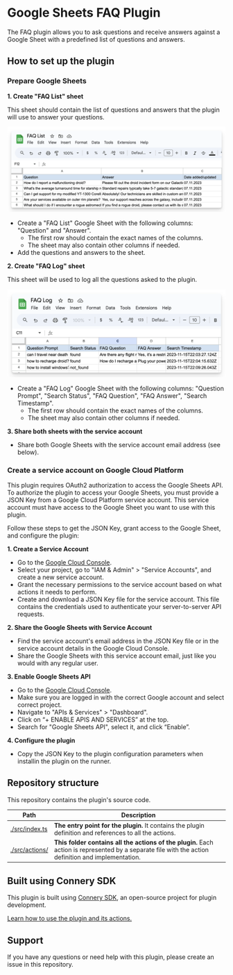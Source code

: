 # Google Sheets FAQ Plugin

The FAQ plugin allows you to ask questions and receive answers against a Google Sheet with a predefined list of questions and answers.

## How to set up the plugin

### Prepare Google Sheets

**1. Create "FAQ List" sheet**

This sheet should contain the list of questions and answers that the plugin will use to answer your questions.

![FAQ List Google Sheet](/img/faq-list.png)

- Create a "FAQ List" Google Sheet with the following columns: "Question" and "Answer".
  - The first row should contain the exact names of the columns.
  - The sheet may also contain other columns if needed.
- Add the questions and answers to the sheet.

**2. Create "FAQ Log" sheet**

This sheet will be used to log all the questions asked to the plugin.

![FAQ Log Google Sheet](/img/faq-log.png)

- Create a "FAQ Log" Google Sheet with the following columns: "Question Prompt", "Search Status", "FAQ Question", "FAQ Answer", "Search Timestamp".
  - The first row should contain the exact names of the columns.
  - The sheet may also contain other columns if needed.

**3. Share both sheets with the service account**

- Share both Google Sheets with the service account email address (see below).

### Create a service account on Google Cloud Platform

This plugin requires OAuth2 authorization to access the Google Sheets API.
To authorize the plugin to access your Google Sheets, you must provide a JSON Key from a Google Cloud Platform service account. This service account must have access to the Google Sheet you want to use with this plugin.

Follow these steps to get the JSON Key, grant access to the Google Sheet, and configure the plugin:

**1. Create a Service Account**

- Go to the [Google Cloud Console](https://console.cloud.google.com/).
- Select your project, go to "IAM & Admin" > "Service Accounts", and create a new service account.
- Grant the necessary permissions to the service account based on what actions it needs to perform.
- Create and download a JSON Key file for the service account. This file contains the credentials used to authenticate your server-to-server API requests.

**2. Share the Google Sheets with Service Account**

- Find the service account's email address in the JSON Key file or in the service account details in the Google Cloud Console.
- Share the Google Sheets with this service account email, just like you would with any regular user.

**3. Enable Google Sheets API**

- Go to the [Google Cloud Console](https://console.cloud.google.com/).
- Make sure you are logged in with the correct Google account and select correct project.
- Navigate to "APIs & Services" > "Dashboard".
- Click on “+ ENABLE APIS AND SERVICES” at the top.
- Search for "Google Sheets API", select it, and click “Enable”.

**4. Configure the plugin**

- Copy the JSON Key to the plugin configuration parameters when installin the plugin on the runner.

## Repository structure

This repository contains the plugin's source code.

| Path                            | Description                                                                                                                                          |
| ------------------------------- | ---------------------------------------------------------------------------------------------------------------------------------------------------- |
| [./src/index.ts](/src/index.ts) | **The entry point for the plugin.** It contains the plugin definition and references to all the actions.                                             |
| [./src/actions/](/src/actions/) | **This folder contains all the actions of the plugin.** Each action is represented by a separate file with the action definition and implementation. |

## Built using Connery SDK

This plugin is built using [Connery SDK](https://github.com/connery-io/connery), an open-source project for plugin development.

[Learn how to use the plugin and its actions.](https://sdk.connery.io/docs/quickstart/use-plugin)

## Support

If you have any questions or need help with this plugin, please create an issue in this repository.

